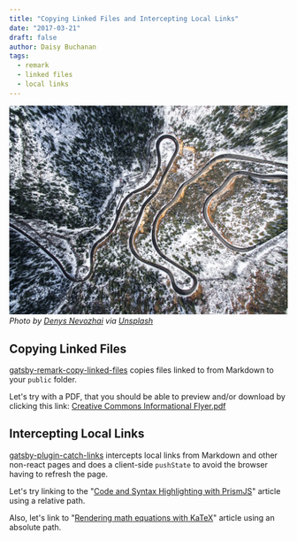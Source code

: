 ```yaml
---
title: "Copying Linked Files and Intercepting Local Links"
date: "2017-03-21"
draft: false
author: Daisy Buchanan
tags:
  - remark
  - linked files
  - local links
---
```


![](denys-nevozhai-184452.jpg) _Photo by
[Denys Nevozhai](https://unsplash.com/@dnevozhai) via
[Unsplash](https://unsplash.com/@dnevozhai?photo=DlnK1KOREds)_

## Copying Linked Files

[gatsby-remark-copy-linked-files][1] copies files linked to from Markdown to
your `public` folder.

Let's try with a PDF, that you should be able to preview and/or download by
clicking this link:
[Creative Commons Informational Flyer.pdf](Creativecommons-informational-flyer_eng.pdf)

## Intercepting Local Links

[gatsby-plugin-catch-links][2] intercepts local links from Markdown and other
non-react pages and does a client-side `pushState` to avoid the browser having
to refresh the page.

Let's try linking to the
"[Code and Syntax Highlighting with PrismJS](/code-and-syntax-highlighting/)"
article using a relative path.

Also, let's link to "[Rendering math equations with KaTeX](https://deploy-preview-6866--using-remark.netlify.com/katex/)" article using an absolute path.

[1]: https://www.gatsbyjs.org/packages/gatsby-remark-copy-linked-files/
[2]: https://www.gatsbyjs.org/packages/gatsby-plugin-catch-links/
